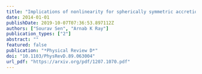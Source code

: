 ```yaml
---
title: "Implications of nonlinearity for spherically symmetric accretion"
date: 2014-01-01
publishDate: 2019-10-07T07:36:53.897112Z
authors: ["Sourav Sen", "Arnab K Ray"]
publication_types: ["2"]
abstract: ""
featured: false
publication: "*Physical Review D*"
doi: "10.1103/PhysRevD.89.063004"
url_pdf: "https://arxiv.org/pdf/1207.1070.pdf"
---
```



